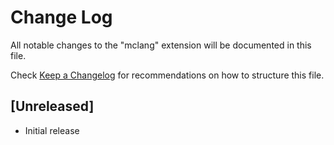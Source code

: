 # Change Log

All notable changes to the "mclang" extension will be documented in this file.

Check [Keep a Changelog](http://keepachangelog.com/) for recommendations on how to structure this file.

## [Unreleased]

- Initial release